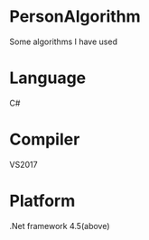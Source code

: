 # PersonAlgorithm
Some algorithms I have used

# Language
C#
# Compiler
VS2017
# Platform
.Net framework 4.5(above)


